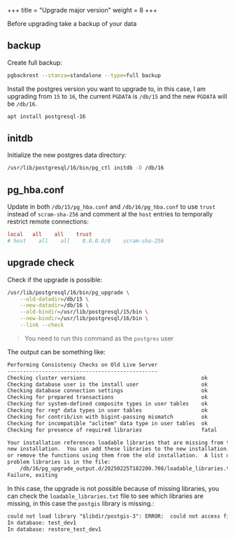 +++
title = "Upgrade major version"
weight = 8
+++

Before upgrading take a backup of your data

## backup

Create full backup:

```sh
pgbackrest --stanza=standalone --type=full backup
```

Install the postgres version you want to upgrade to, in this case, I am
upgrading from `15` to `16`, the current `PGDATA` is `/db/15` and the new `PGDATA` will
be `/db/16`.

```sh
apt install postgresql-16
```

## initdb

Initialize the new postgres data directory:

```sh
/usr/lib/postgresql/16/bin/pg_ctl initdb -D /db/16
```

## pg_hba.conf

Update in both `/db/15/pg_hba.conf` and `/db/16/pg_hba.conf` to use `trust` instead of  `scram-sha-256` and comment al the `host` entries to temporally restrict remote connections:

```conf
local   all    all    trust
# host    all    all    0.0.0.0/0    scram-sha-256
```

## upgrade check

Check if the upgrade is possible:

```sh
/usr/lib/postgresql/16/bin/pg_upgrade \
    --old-datadir=/db/15 \
    --new-datadir=/db/16 \
    --old-bindir=/usr/lib/postgresql/15/bin \
    --new-bindir=/usr/lib/postgresql/16/bin \
    --link --check
```

> You need to run this command as the `postgres` user

The output can be something like:

```txt
Performing Consistency Checks on Old Live Server
------------------------------------------------
Checking cluster versions                                     ok
Checking database user is the install user                    ok
Checking database connection settings                         ok
Checking for prepared transactions                            ok
Checking for system-defined composite types in user tables    ok
Checking for reg* data types in user tables                   ok
Checking for contrib/isn with bigint-passing mismatch         ok
Checking for incompatible "aclitem" data type in user tables  ok
Checking for presence of required libraries                   fatal

Your installation references loadable libraries that are missing from the
new installation.  You can add these libraries to the new installation,
or remove the functions using them from the old installation.  A list of
problem libraries is in the file:
    /db/16/pg_upgrade_output.d/20250225T182200.708/loadable_libraries.txt
Failure, exiting
```

In this case, the upgrade is not possible because of missing libraries, you can check the `loadable_libraries.txt` file to see which libraries are missing, in this case the `postgis` library is missing.:

```txt
could not load library "$libdir/postgis-3": ERROR:  could not access file "$libdir/postgis-3": No such file or directory
In database: test_dev1
In database: restore_test_dev1
```
